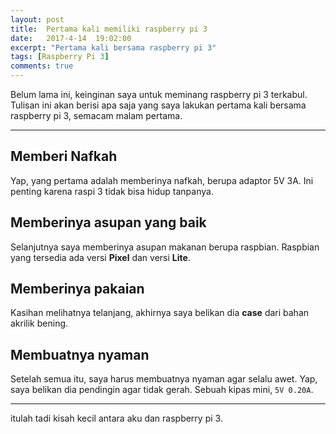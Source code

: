```yaml
---
layout: post
title:  Pertama kali memiliki raspberry pi 3
date:   2017-4-14  19:02:00
excerpt: "Pertama kali bersama raspberry pi 3"
tags: [Raspberry Pi 3]
comments: true
---
```


Belum lama ini, keinginan saya untuk meminang raspberry pi 3 terkabul. Tulisan ini akan berisi apa saja yang saya lakukan pertama kali
bersama raspberry pi 3, semacam malam pertama.


<hr>

## Memberi Nafkah
Yap, yang pertama adalah memberinya nafkah, berupa adaptor 5V 3A. Ini penting karena raspi 3 tidak bisa hidup tanpanya.

## Memberinya asupan yang baik
Selanjutnya saya memberinya asupan makanan berupa raspbian. Raspbian yang tersedia ada versi **Pixel** dan versi **Lite**.

## Memberinya pakaian
Kasihan melihatnya telanjang, akhirnya saya belikan dia __case__ dari bahan akrilik bening.

## Membuatnya nyaman
Setelah semua itu, saya harus membuatnya nyaman agar selalu awet. Yap, saya belikan dia pendingin agar tidak gerah. Sebuah kipas mini, `5V 0.20A`.

<hr>

itulah tadi kisah kecil antara aku dan raspberry pi 3.
